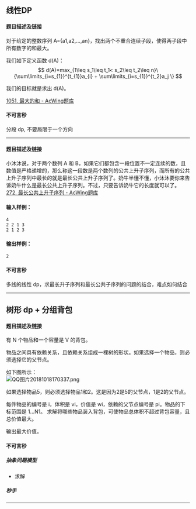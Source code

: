 ## 线性DP
#### 题目描述及链接
对于给定的整数序列 A={a1,a2,…,an}，找出两个不重合连续子段，使得两子段中所有数字的和最大。

我们如下定义函数 d(A)：
$$
d(A)=max_{1\leq s_1\leq t_1< s_2\leq t_2\leq n}\{\sum\limits_{i=s_{1}}^{t_{1}}a_{i} + \sum\limits_{i=s_{1}}^{t_2}a_j \}
$$

我们的目标就是求出 d(A)。

[1051. 最大的和 - AcWing题库](https://www.acwing.com/problem/content/1053/)
#### 不可言秒

分段 dp, 不要局限于一个方向


---
#### 题目描述及链接

小沐沐说，对于两个数列 A 和 B，如果它们都包含一段位置不一定连续的数，且数值是严格递增的，那么称这一段数是两个数列的公共上升子序列，而所有的公共上升子序列中最长的就是最长公共上升子序列了。奶牛半懂不懂，小沐沐要你来告诉奶牛什么是最长公共上升子序列。不过，只要告诉奶牛它的长度就可以了。
[272. 最长公共上升子序列 - AcWing题库](https://www.acwing.com/problem/content/274/)

#### 输入样例：

```
4
2 2 1 3
2 1 2 3
```

#### 输出样例：

```
2
```


#### 不可言秒

多线的线性 dp，求最长升子序列和最长公共子序列的问题的结合，难点如何结合

---



## 树形 dp + 分组背包

#### 题目描述及链接
有 N 个物品和一个容量是 V 的背包。

物品之间具有依赖关系，且依赖关系组成一棵树的形状。如果选择一个物品，则必须选择它的父节点。

如下图所示：  
![QQ图片20181018170337.png](https://www.acwing.com/media/article/image/2018/10/18/1_bb51ecbcd2-QQ%E5%9B%BE%E7%89%8720181018170337.png)

如果选择物品5，则必须选择物品1和2。这是因为2是5的父节点，1是2的父节点。

每件物品的编号是 i，体积是 vi，价值是 wi，依赖的父节点编号是 pi。物品的下标范围是 1…N1。
求解将哪些物品装入背包，可使物品总体积不超过背包容量，且总价值最大。

输出最大价值。

#### 不可言秒

##### 抽象问题模型
- 求解
##### 秒手






---

